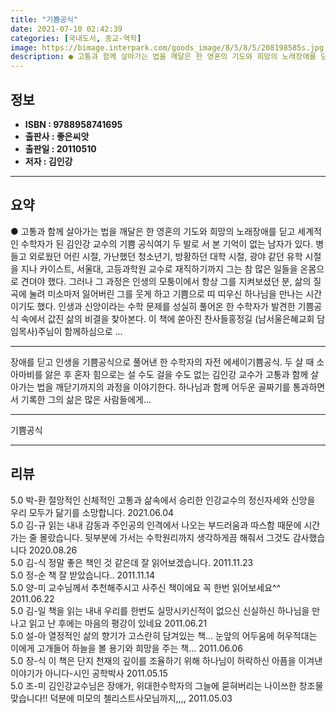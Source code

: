 ```yaml
---
title: "기쁨공식"
date: 2021-07-10 02:42:39
categories: [국내도서, 종교-역학]
image: https://bimage.interpark.com/goods_image/8/5/8/5/208198585s.jpg
description: ● 고통과 함께 살아가는 법을 깨달은 한 영혼의 기도와 희망의 노래장애를 딛고 세계적인 수학자가 된 김인강 교수의 기쁨 공식여기 두 발로 서 본 기억이 없는 남자가 있다. 병들고 외로웠던 어린 시절, 가난했던 청소년기, 방황하던 대학 시절, 광야 같던 유학 시절을 지나 카이스트, 서울
---
```


## **정보**

- **ISBN : 9788958741695**
- **출판사 : 좋은씨앗**
- **출판일 : 20110510**
- **저자 : 김인강**

------



## **요약**

●  고통과 함께 살아가는 법을 깨달은 한 영혼의 기도와 희망의 노래장애를 딛고 세계적인 수학자가 된 김인강 교수의 기쁨 공식여기 두 발로 서 본 기억이 없는 남자가 있다. 병들고 외로웠던 어린 시절, 가난했던 청소년기, 방황하던 대학 시절, 광야 같던 유학 시절을 지나 카이스트, 서울대, 고등과학원 교수로 재직하기까지 그는 참 많은 일들을 온몸으로 견뎌야 했다. 그러나 그 과정은 인생의 모퉁이에서 항상 그를 지켜보셨던 분, 삶의 질곡에 눌려 미소마저 잃어버린 그를 웃게 하고 기쁨으로 띠 띠우신 하나님을 만나는 시간이기도 했다. 인생과 신앙이라는 수학 문제를 성실히 풀어온 한 수학자가 발견한 기쁨공식 속에서 값진 삶의 비결을 찾아본다. 이 책에 쏟아진 찬사들홍정길 (남서울은혜교회 담임목사)주님이 함께하심으로 ...

------

장애를 딛고 인생을 기쁨공식으로 풀어낸 한 수학자의 자전 에세이기쁨공식. 두 살 때 소아마비를 앓은 후 혼자 힘으로는 설 수도 걸을 수도 없는 김인강 교수가 고통과 함께 살아가는 법을 깨닫기까지의 과정을 이야기한다. 하나님과 함께 어두운 골짜기를 통과하면서 기록한 그의 삶은 많은 사람들에게... 

------


기쁨공식 

------


## **리뷰** 

5.0 박-환 절망적인 신체적인 고통과 삶속에서 승리한 인강교수의 정신자세와 신앙을 우리 모두가 닮기를 소망합니다. 2021.06.04 <br/>5.0 김-규 읽는 내내 감동과 주인공의 인격에서 나오는 부드러움과 따스함 때문에 시간가는 줄 몰랐습니다. 뒷부분에 가서는 수학원리까지 생각하게끔 해줘서 그것도 감사했습니다  2020.08.26 <br/>5.0 김-식 정말 좋은 책인 것 같은데 잘 읽어보겠습니다. 2011.11.23 <br/>5.0 정-순 책 잘 받았습니다.. 2011.11.14 <br/>5.0 양-미 교수님께서 추천해주시고 사주신 책이에요 꼭 한번 읽어보세요^^ 2011.06.22 <br/>5.0 김-일 책을 읽는 내내 우리를 한번도 실망시키신적이 없으신 신실하신 하나님을 만나고 읽고 난 후에는 마음의 평강이 있네요 2011.06.21 <br/>5.0 설-아 열정적인 삶의 향기가 고스란히 담겨있는 책... 눈앞의 어두움에 허우적대는 이에게 고개들어 하늘을 볼 용기와 희망을 주는 책... 2011.06.06 <br/>5.0 장-식 이 책은 단지 천재의 깊이를 조율하기 위해 하나님이 허락하신 아픔을 이겨낸 이야기가 아니다-시인 공학박사 2011.05.15 <br/>5.0 조-미 김인강교수님은  장애가,  위대한수학자의 그늘에 묻혀버리는 나이쓰한  창조물 맞습니다!! 덕분에  미모의  첼리스트사모님까지,,,, 2011.05.03 <br/>